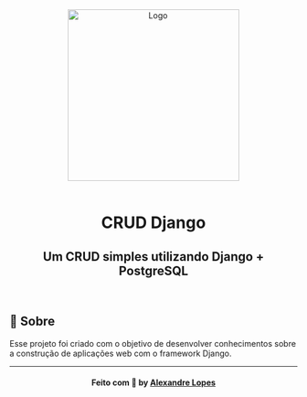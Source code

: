 <div align="center">
    <img alt="Logo" title="#logo" width="300px" src="https://img.icons8.com/all/500/django.png">
    <br><br>
    <h1>CRUD Django</h1>
    <h2>Um CRUD simples utilizando Django + PostgreSQL</h2>
    <br>
</div>

## :bookmark: Sobre
Esse projeto foi criado com o objetivo de desenvolver conhecimentos sobre a construção de aplicações web com o framework Django.

---
<h4 align="center">
    Feito com 💜 by <a href="https://www.linkedin.com/in/alexandrel0pes/" target="_blank">Alexandre Lopes</a>
</h4>
